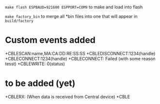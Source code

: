 
 `make flash ESPBAUD=921600 ESPPORT=COM9` to make and load into flash

`make factory_bin` to merge all *bin files into one that will appear in `build/factory`

# Custom events added

+CBLESCAN:name,MA:CA:DD:RE:SS:SS
+CBLEDISCONNECT:1234(handle)
+CBLECONNECT:1234(handle)
+CBLECONNECT: Failed (with some reason tesst)
+CBLEWRITE: 0(status)

# to be added (yet)

+CBLERX: (When data is received from Central device)
+CBLE